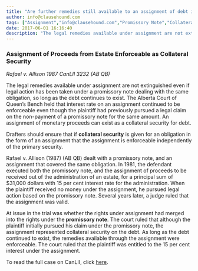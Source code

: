 ```yaml
---
title: "Are further remedies still available to an assignment of debt if legal action has otherwise already been taken?"
author: info@clausehound.com
tags: ["Assignment","info@clausehound.com","Promissory Note","Collateral Security"]
date: 2017-06-01 16:16:40
description: "The legal remedies available under assignment are not extinguished even if legal action has been taken under a promissory note dealing with the same obligation, so long as the debt continues to exist. See instant case of Rafael v. Allison 1987 CanLII 3232 (AB QB)."
---
```


### Assignment of Proceeds from Estate Enforceable as Collateral Security

*Rafael v. Allison 1987 CanLII 3232 (AB QB)*

The legal remedies available under assignment are not extinguished even if legal action has been taken under a promissory note dealing with the same obligation, so long as the debt continues to exist. The Alberta Court of Queen’s Bench held that interest rate on an assignment continued to be enforceable even though the plaintiff had previously pursued a legal claim on the non-payment of a promissory note for the same amount. An assignment of monetary proceeds can exist as a collateral security for debt.

Drafters should ensure that if **collateral security** is given for an obligation in the form of an assignment that the assignment is enforceable independently of the primary security.

Rafael v. Allison (1987) (AB QB) dealt with a promissory note, and an assignment that covered the same obligation. In 1981, the defendant executed both the promissory note, and the assignment of proceeds to be received out of the administration of an estate, for a principal sum of $31,000 dollars with 15 per cent interest rate for the administration. When the plaintiff received no money under the assignment, he pursued legal action based on the promissory note. Several years later, a judge ruled that the assignment was valid. 

At issue in the trial was whether the rights under assignment had merged into the rights under the **promissory note**. The court ruled that although the plaintiff initially pursued his claim under the promissory note, the assignment represented collateral security on the debt. As long as the debt continued to exist, the remedies available through the assignment were enforceable. The court ruled that the plaintiff was entitled to the 15 per cent interest under the assignment.

To read the full case on CanLII, click [here](http://www.canlii.org/en/ab/abqb/doc/1987/1987canlii3232/1987canlii3232.html).
